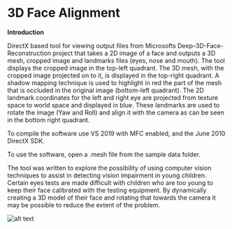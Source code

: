 # 3D Face Alignment

**Introduction**

DirectX based tool for viewing output files from Microsofts Deep-3D-Face-Reconstruction project that takes a 2D image of a face and outputs a 3D mesh, cropped image and landmarks files (eyes, nose and mouth). The tool displays the cropped image in the top-left quadrant. The 3D mesh, with the cropped image projected on to it, is displayed in the top-right quadrant. A shadow mapping technique is used to highlight in red the part of the mesh that is occluded in the original image (bottom-left quadrant). The 2D landmark coordinates for the left and right eye are projected from texture space to world space and displayed in blue. These landmarks are used to rotate the image (Yaw and Roll) and align it with the camera as can be seen in the bottom right quadrant.

To compile the software use VS 2019 with MFC enabled, and the June 2010 DirectX SDK.

To use the software, open a .mesh file from the sample data folder.

The tool was written to explore the possibility of using computer vision techniques to assist in detecting vision impairment in young children. Certain eyes tests are made difficult with children who are too young to keep their face calibrated with the testing equipment. By dynamically creating a 3D model of their face and rotating that towards the camera it may be possible to reduce the extent of the problem. 




![alt text](https://github.com/nodecomplete/FaceView/blob/master/FaceView/ScreenShot.jpg)



 
